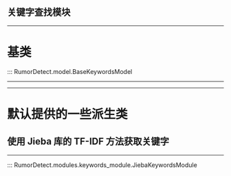 ## 关键字查找模块

---

# 基类

::: RumorDetect.model.BaseKeywordsModel

---

---
# 默认提供的一些派生类

## 使用 Jieba 库的 TF-IDF 方法获取关键字

---

::: RumorDetect.modules.keywords_module.JiebaKeywordsModule